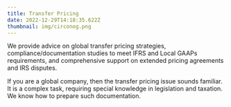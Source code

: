```yaml
---
title: Transfer Pricing
date: 2022-12-29T14:18:35.622Z
thumbnail: img/circonog.png
---
```

We provide advice on global transfer pricing strategies, compliance/documentation studies to meet IFRS and Local GAAPs requirements, and comprehensive support on extended pricing agreements and IRS disputes.



If you are a global company, then the transfer pricing issue sounds familiar. It is a complex task, requiring special knowledge in legislation and taxation. We know how to prepare such documentation.